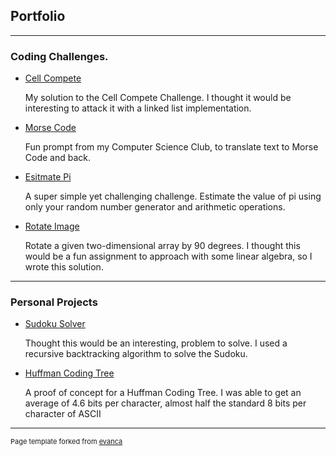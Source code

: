 ## Portfolio

---

### Coding Challenges.

- [Cell Compete](https://github.com/lkelly93/CellCompete)

  My solution to the Cell Compete Challenge. I thought it would be interesting to attack it with a linked list implementation.
- [Morse Code](https://github.com/lkelly93/MorseCode)

  Fun prompt from my Computer Science Club, to translate text to Morse Code and back.
- [Esitmate Pi](https://github.com/lkelly93/estimate-pi)

  A super simple yet challenging challenge. Estimate the value of pi using only your random number generator and arithmetic operations. 
- [Rotate Image](https://github.com/lkelly93/rotateimage)

  Rotate a given two-dimensional array by 90 degrees. I thought this would be a fun assignment to approach  with some linear algebra, so I wrote this solution.

---

### Personal Projects
- [Sudoku Solver](https://github.com/lkelly93/Sudoku-Solver)

  Thought this would be an interesting, problem to solve. I used a recursive backtracking algorithm to solve the Sudoku.
- [Huffman Coding Tree](https://github.com/lkelly93/HuffmanCoding)

  A proof of concept for a Huffman Coding Tree. I was able to get an average of 4.6 bits per character, almost half the standard 8 bits per character of ASCII

---
<p style="font-size:11px">Page template forked from <a href="https://github.com/evanca/quick-portfolio">evanca</a></p>
<!-- Remove above link if you don't want to attibute -->
